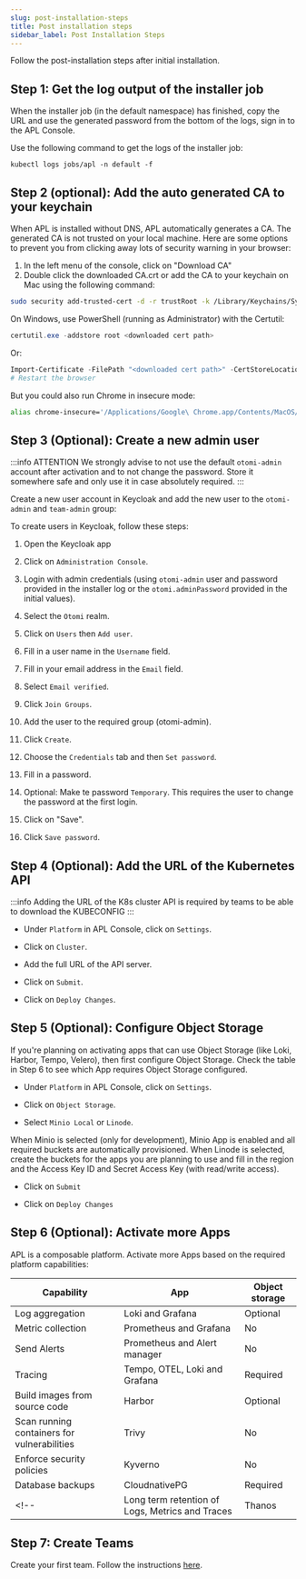 ```yaml
---
slug: post-installation-steps
title: Post installation steps
sidebar_label: Post Installation Steps
---
```


Follow the post-installation steps after initial installation.

## Step 1: Get the log output of the installer job

When the installer job (in the default namespace) has finished, copy the URL and use the generated password from the bottom of the logs, sign in to the APL Console.

Use the following command to get the logs of the installer job:

```
kubectl logs jobs/apl -n default -f
```

## Step 2 (optional): Add the auto generated CA to your keychain

When APL is installed without DNS, APL automatically generates a CA. The generated CA is not trusted on your local machine. Here are some options to prevent you from clicking away lots of security warning in your browser:

1. In the left menu of the console, click on "Download CA"
2. Double click the downloaded CA.crt or add the CA to your keychain on Mac using the following command:

```bash
sudo security add-trusted-cert -d -r trustRoot -k /Library/Keychains/System.keychain ~/Downloads/ca.crt
```

On Windows, use PowerShell (running as Administrator) with the Certutil:

```powershell
certutil.exe -addstore root <downloaded cert path>
```

Or:

```powershell
Import-Certificate -FilePath "<downloaded cert path>" -CertStoreLocation Cert:\LocalMachine\Root
# Restart the browser
```

But you could also run Chrome in insecure mode:

```bash
alias chrome-insecure='/Applications/Google\ Chrome.app/Contents/MacOS/Google\ Chrome --ignore-certificate-errors --ignore-urlfetcher-cert-requests &> /dev/null'
```

## Step 3 (Optional): Create a new admin user

:::info ATTENTION
We strongly advise to not use the default `otomi-admin` account after activation and to not change the password. Store it somewhere safe and only use it in case absolutely required.
:::

Create a new user account in Keycloak and add the new user to the `otomi-admin` and `team-admin` group:

To create users in Keycloak, follow these steps:

1. Open the Keycloak app

2. Click on `Administration Console`.

3. Login with admin credentials (using `otomi-admin` user and password provided in the installer log or the `otomi.adminPassword` provided in the initial values).

4. Select the `Otomi` realm.

5. Click on `Users` then `Add user`.

6. Fill in a user name in the `Username` field.

7. Fill in your email address in the `Email` field.

8. Select `Email verified`.

9. Click `Join Groups`.

10. Add the user to the required group (otomi-admin).

11. Click `Create`.

12. Choose the `Credentials` tab and then `Set password`.

13. Fill in a password.

14. Optional: Make te password `Temporary`. This requires the user to change the password at the first login.

15. Click on "Save".

16. Click `Save password`.

## Step 4 (Optional): Add the URL of the Kubernetes API

:::info
Adding the URL of the K8s cluster API is required by teams to be able to download the KUBECONFIG
:::

- Under `Platform` in APL Console, click on `Settings`.

- Click on `Cluster`.

- Add the full URL of the API server.

- Click on `Submit`.

- Click on `Deploy Changes`.

## Step 5 (Optional): Configure Object Storage

If you're planning on activating apps that can use Object Storage (like Loki, Harbor, Tempo, Velero), then first configure Object Storage. Check the table in Step 6 to see which App requires Object Storage configured.

- Under `Platform` in APL Console, click on `Settings`.

- Click on `Object Storage`.

- Select `Minio Local` or `Linode`.

When Minio is selected (only for development), Minio App is enabled and all required buckets are automatically provisioned.
When Linode is selected, create the buckets for the apps you are planning to use and fill in the region and the Access Key ID and Secret Access Key (with read/write access).

- Click on `Submit`

- Click on `Deploy Changes`

## Step 6 (Optional): Activate more Apps

APL is a composable platform. Activate more Apps based on the required platform capabilities:

| Capability      | App                                                    | Object storage |
| --------------- | ------------------------------------------------------ | -------------- |
| Log aggregation | Loki and Grafana | Optional |
| Metric collection | Prometheus and Grafana | No |
| Send Alerts | Prometheus and Alert manager | No |
| Tracing | Tempo, OTEL, Loki and Grafana | Required |
| Build images from source code | Harbor | Optional |
| Scan running containers for vulnerabilities | Trivy | No |
| Enforce security policies | Kyverno | No |
| Database backups | CloudnativePG | Required |
<!-- | Long term retention of Logs, Metrics and Traces | Thanos | Required | -->

## Step 7: Create Teams

Create your first team. Follow the instructions [here](/docs/for-ops/console/teams#creating-a-team).

